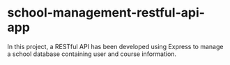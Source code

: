 # school-management-restful-api-app
In this project, a RESTful API has been developed using Express to manage a school database containing user and course information.
